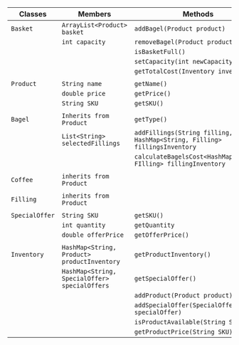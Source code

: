 
| Classes        | Members                                       | Methods                                                                  |
|----------------|-----------------------------------------------|--------------------------------------------------------------------------|
| `Basket`       | `ArrayList<Product> basket`                   | `addBagel(Product product)`                                              |
|                | `int capacity`                                | `removeBagel(Product product)`                                           |
|                |                                               | `isBasketFull()`                                                         |
|                |                                               | `setCapacity(int newCapacity)`                                           |
|                |                                               | `getTotalCost(Inventory inventory)`                                      |
|                |                                               |                                                                          |
| `Product`      | `String name`                                 | `getName()`                                                              |
|                | `double price`                                | `getPrice()`                                                             |
|                | `String SKU`                                  | `getSKU()`                                                               |
|                |                                               |                                                                          |
| `Bagel`        | `Inherits from Product`                       | `getType()`                                                              |
|                | `List<String> selectedFillings`               | `addFillings(String filling, HashMap<String, Filling> fillingsInventory` |
|                |                                               | `calculateBagelsCost<HashMap<String, FIlling> fillingInventory`          |
|                |                                               |                                                                          |
| `Coffee`       | `inherits from Product`                       |                                                                          |
|                |                                               |                                                                          |
| `Filling`      | `inherits from Product`                       |                                                                          |
|                |                                               |                                                                          |
| `SpecialOffer` | `String SKU`                                  | `getSKU()`                                                               |
|                | `int quantity`                                | `getQuantity`                                                            |
|                | `double offerPrice`                           | `getOfferPrice()`                                                        |
|                |                                               |                                                                          |
| `Inventory`    | `HashMap<String, Product> productInventory`   | `getProductInventory()`                                                  |
|                | `HashMap<String, SpecialOffer> specialOffers` | `getSpecialOffer()`                                                      |
|                |                                               | `addProduct(Product product)`                                            |
|                |                                               | `addSpecialOffer(SpecialOffer specialOffer)`                             |
|                |                                               | `isProductAvailable(String SKU)`                                         |
|                |                                               | `getProductPrice(String SKU)`                                            |

